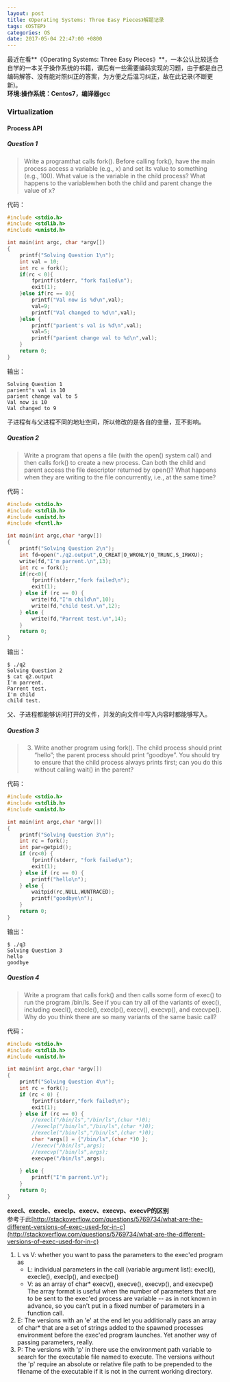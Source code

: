 ```yaml
---
layout: post
title: 《Operating Systems: Three Easy Pieces》解题记录
tags: 《OSTEP》
categories: OS
date: 2017-05-04 22:47:00 +0800
---
```


最近在看**《Operating Systems: Three Easy Pieces》**，一本公认比较适合自学的一本关于操作系统的书籍，课后有一些需要编码实现的习题，由于都是自己编码解答、没有能对照纠正的答案，为方便之后温习纠正，故在此记录(不断更新)。    
**环境:操作系统：Centos7，编译器gcc**

### Virtualization

#### Process API

##### Question 1

>Write a programthat calls fork(). Before calling fork(), have the
main process access a variable (e.g., x) and set its value to something
(e.g., 100). What value is the variable in the child process?
What happens to the variablewhen both the child and parent change
the value of x?

代码：      

```c
#include <stdio.h>
#include <stdlib.h>
#include <unistd.h>

int main(int argc, char *argv[])
{
	printf("Solving Question 1\n");
	int val = 10;
	int rc = fork();
	if(rc < 0){
		fprintf(stderr, "fork failed\n");
		exit(1);
	}else if(rc == 0){
		printf("Val now is %d\n",val);
		val=9;
		printf("Val changed to %d\n",val);
	}else {
		printf("parient's val is %d\n",val);
		val=5;
		printf("parient change val to %d\n",val);
	}
	return 0;
}
```

输出：

```
Solving Question 1
parient's val is 10
parient change val to 5
Val now is 10
Val changed to 9
```

子进程有与父进程不同的地址空间，所以修改的是各自的变量，互不影响。

##### Question 2

>Write a program that opens a file (with the open() system call)
and then calls fork() to create a new process. Can both the child
and parent access the file descriptor returned by open()? What
happens when they are writing to the file concurrently, i.e., at the
same time?

代码：

```c
#include <stdio.h>
#include <stdlib.h>
#include <unistd.h>
#include <fcntl.h>

int main(int argc,char *argv[])
{
	printf("Solving Question 2\n");
	int fd=open("./q2.output",O_CREAT|O_WRONLY|O_TRUNC,S_IRWXU);
	write(fd,"I'm parrent.\n",13);
	int rc = fork();
	if(rc<0){
		fprintf(stderr,"fork failed\n");
		exit(1);
	} else if (rc == 0) {
		write(fd,"I'm child\n",10);
		write(fd,"child test.\n",12);
	} else {
		write(fd,"Parrent test.\n",14);
	}		
	return 0;
}
```

输出：

```
$ ./q2
Solving Question 2
$ cat q2.output
I'm parrent.
Parrent test.
I'm child
child test.
```

父、子进程都能够访问打开的文件，并发的向文件中写入内容时都能够写入。

##### Question 3

>3. Write another program using fork(). The child process should
print “hello”; the parent process should print “goodbye”. You should
try to ensure that the child process always prints first; can you do
this without calling wait() in the parent?

代码：

```c
#include <stdio.h>
#include <stdlib.h>
#include <unistd.h>

int main(int argc,char *argv[])
{
	printf("Solving Question 3\n");
	int rc = fork();
	int par=getpid();
	if (rc<0) {
		fprintf(stderr, "fork failed\n");
		exit(1);
	} else if (rc == 0) {
		printf("hello\n");
	} else {
		waitpid(rc,NULL,WUNTRACED);
		printf("goodbye\n");
	}
	return 0;
}
```

输出：

```
$ ./q3
Solving Question 3
hello
goodbye
```

##### Question 4

>Write a program that calls fork() and then calls some form of
exec() to run the program /bin/ls. See if you can try all of the
variants of exec(), including execl(), execle(), execlp(),
execv(), execvp(), and execvpe(). Why do you think there
are so many variants of the same basic call?

代码：

```c
#include <stdio.h>
#include <stdlib.h>
#include <unistd.h>

int main(int argc,char *argv[])
{
	printf("Solving Question 4\n");
	int rc = fork();
	if (rc < 0) {
		fprintf(stderr,"fork failed\n");
		exit(1);
	} else if (rc == 0) {
		//execl("/bin/ls","/bin/ls",(char *)0);
		//execlp("/bin/ls","/bin/ls",(char *)0);
		//execle("/bin/ls","/bin/ls",(char *)0);
		char *args[] = {"/bin/ls",(char *)0 };
		//execv("/bin/ls",args);
		//execvp("/bin/ls",args);
		execvpe("/bin/ls",args);
		
	} else {
		printf("I'm parrent.\n");
	}
	return 0;
}
```

**execl、execle、execlp、execv、execvp、execvP的区别**   
参考于此[http://stackoverflow.com/questions/5769734/what-are-the-different-versions-of-exec-used-for-in-c](http://stackoverflow.com/questions/5769734/what-are-the-different-versions-of-exec-used-for-in-c)

1. L vs V: whether you want to pass the parameters to the exec'ed program as
    - L: individual parameters in the call (variable argument list): execl(), execle(), execlp(), and execlpe()
    - V: as an array of char* execv(), execve(), execvp(), and execvpe()
    The array format is useful when the number of parameters that are to be sent to the exec'ed process are variable -- as in not known in advance, so you can't put in a fixed number of parameters in a function call.
2. E: The versions with an 'e' at the end let you additionally pass an array of char* that are a set of strings added to the spawned processes environment before the exec'ed program launches. Yet another way of passing parameters, really.
3. P: The versions with 'p' in there use the environment path variable to search for the executable file named to execute. The versions without the 'p' require an absolute or relative file path to be prepended to the filename of the executable if it is not in the current working directory.